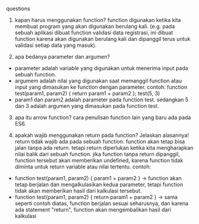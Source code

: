 questions

1. kapan harus menggunakan function?
function digunakan ketika kita membuat program yang akan digunakan berulang kali. (e.g. pada sebuah aplikasi dibuat function validasi data registrasi, ini dibuat function karena akan digunakan berulang kali dan dipanggil terus untuk validasi setiap data yang masuk).

2. apa bedanya parameter dan argumen?
- parameter adalah variable yang digunakan untuk menerima input pada sebuah function.
- argumem adalah nilai yang digunakan saat memanggil function atau input yang dimasukan ke function dengan parameter.
contoh: function test(param1, param2) { return param1 + param2 };
test(5, 3)
- param1 dan param2 adalah parameter pada function test. sedangkan 5 dan 3 adalah argumen yang dimasukan pada function test.

3. apa itu arrow function?
cara penulisan function lain yang baru ada pada ES6.

4. apakah wajib menggunakan return pada function? Jelaskan alasannya!
return tidak wajib ada pada sebuah function. function akan tetap bisa jalan tanpa ada return. tetapi return diperlukan ketika kita mengharapkan nilai balik dari sebuah function. jika function tanpa return dipanggil, function tersebut akan memberikan undefined, karena function tidak diminta untuk return variable atau nilai tertentu. 
contoh: 
- function test(param1, param2) { param1 + param2 } -> function akan tetap berjalan dan mengalkulasikan kedua parameter, tetapi function tidak akan memberikan hasil dari kalkulasi tersebut.
- function test(param1, param2) { return param1 + param2 } -> sama seperti contoh diatas, function berjalan sesuai seharusnya, dan karena ada statement "return", function akan mengembalikan hasil dari kalkulasi